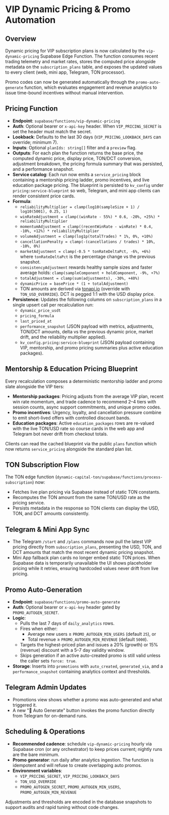 # VIP Dynamic Pricing & Promo Automation

## Overview

Dynamic pricing for VIP subscription plans is now calculated by the
`vip-dynamic-pricing` Supabase Edge Function. The function consumes recent
trading telemetry and market rates, stores the computed price alongside metadata
on the `subscription_plans` table, and exposes the updated values to every
client (web, mini app, Telegram, TON processor).

Promo codes can now be generated automatically through the `promo-auto-generate`
function, which evaluates engagement and revenue analytics to issue time-bound
incentives without manual intervention.

## Pricing Function

- **Endpoint**: `supabase/functions/vip-dynamic-pricing`
- **Auth**: Optional bearer or `x-api-key` header. When `VIP_PRICING_SECRET` is
  set the header must match the secret.
- **Lookback**: Defaults to the last 30 days (`VIP_PRICING_LOOKBACK_DAYS` can
  override; minimum 7).
- **Inputs**: Optional `planIds: string[]` filter and a `preview` flag.
- **Outputs**: For each plan the function returns the base price, the computed
  dynamic price, display price, TON/DCT conversion, adjustment breakdown, the
  pricing formula summary that was persisted, and a performance snapshot.
- **Service catalog**: Each run now emits a `service_pricing` block containing a
  mentorship pricing ladder, promo incentives, and live education package
  pricing. The blueprint is persisted to `kv_config` under
  `pricing:service-blueprint` so web, Telegram, and mini app clients can render
  consistent price cards.
- **Formula**:
  - `reliabilityMultiplier = clamp(log10(sampleSize + 1) / log10(5001), 0.25, 1)`
  - `winRateAdjustment = clamp((winRate - 55%) * 0.6, -20%, +25%) * reliabilityMultiplier`
  - `momentumAdjustment = clamp((recentWinRate - winRate) * 0.4, -10%, +12%) * reliabilityMultiplier`
  - `volumeAdjustment = clamp(log1p(totalTrades) * 1%, 0%, +10%)`
  - `cancellationPenalty = clamp(-(cancellations / trades) * 10%, -10%, 0%)`
  - `marketAdjustment = clamp(-0.5 * tonRateDeltaPct, -6%, +6%)` where
    `tonRateDeltaPct` is the percentage change vs the previous snapshot.
  - `consistencyAdjustment` rewards healthy sample sizes and faster average
    holds: `clamp(sampleComponent + holdComponent, -9%, +7%)`
  - `totalAdjustment = clamp(sum(adjustments), -30%, +40%)`
  - `dynamicPrice = basePrice * (1 + totalAdjustment)`
  - TON amounts are derived via [tonapi.io](https://tonapi.io) (override with
    `TON_USD_OVERRIDE`). DCT is pegged 1:1 with the USD display price.
- **Persistence**: Updates the following columns on `subscription_plans` in a
  single upsert call per recalculation run:
  - `dynamic_price_usdt`
  - `pricing_formula`
  - `last_priced_at`
  - `performance_snapshot` (JSON payload with metrics, adjustments, TON/DCT
    amounts, delta vs the previous dynamic price, market drift, and the
    reliability multiplier applied).
  - `kv_config.pricing:service-blueprint` (JSON payload containing VIP,
    mentorship, and promo pricing summaries plus active education packages).

## Mentorship & Education Pricing Blueprint

Every recalculation composes a deterministic mentorship ladder and promo slate
alongside the VIP tiers:

- **Mentorship packages**: Pricing adjusts from the average VIP plan, recent win
  rate momentum, and trade cadence to recommend 2–4 tiers with session counts,
  async support commitments, and unique promo codes.
- **Promo incentives**: Urgency, loyalty, and cancellation pressure combine to
  emit short-lived offers with controlled discount bands.
- **Education packages**: Active `education_packages` rows are re-valued with
  the live TON/USD rate so course cards in the web app and Telegram bot never
  drift from checkout totals.

Clients can read the cached blueprint via the public `plans` function which now
returns `service_pricing` alongside the standard plan list.

## TON Subscription Flow

The TON edge function
(`dynamic-capital-ton/supabase/functions/process-subscription`) now:

- Fetches live plan pricing via Supabase instead of static TON constants.
- Recomputes the TON amount from the same TON/USD rate as the pricing service.
- Persists metadata in the response so TON clients can display the USD, TON, and
  DCT amounts consistently.

## Telegram & Mini App Sync

- The Telegram `/start` and `/plans` commands now pull the latest VIP pricing
  directly from `subscription_plans`, presenting the USD, TON, and DCT amounts
  that match the most recent dynamic pricing snapshot.
- Mini App fallback plan cards no longer embed static TON prices. When Supabase
  data is temporarily unavailable the UI shows placeholder pricing while it
  retries, ensuring hardcoded values never drift from live pricing.

## Promo Auto-Generation

- **Endpoint**: `supabase/functions/promo-auto-generate`
- **Auth**: Optional bearer or `x-api-key` header gated by
  `PROMO_AUTOGEN_SECRET`.
- **Logic**:
  - Pulls the last 7 days of `daily_analytics` rows.
  - Fires when either:
    - Average new users ≥ `PROMO_AUTOGEN_MIN_USERS` (default `25`), or
    - Total revenue ≥ `PROMO_AUTOGEN_MIN_REVENUE` (default `5000`).
  - Targets the highest-priced plan and issues a 20% (growth) or 15% (revenue)
    discount with a 5–7 day validity window.
  - Skips generation if an active auto-created promo is still valid unless the
    caller sets `force: true`.
- **Storage**: Inserts into `promotions` with `auto_created`, `generated_via`,
  and a `performance_snapshot` containing analytics context and thresholds.

## Telegram Admin Updates

- Promotions view shows whether a promo was auto-generated and what triggered
  it.
- A new "🤖 Auto Generate" button invokes the promo function directly from
  Telegram for on-demand runs.

## Scheduling & Operations

- **Recommended cadence**: schedule `vip-dynamic-pricing` hourly via Supabase
  cron (or any orchestrator) to keep prices current; nightly runs are the bare
  minimum.
- **Promo generator**: run daily after analytics ingestion. The function is
  idempotent and will refuse to create overlapping auto promos.
- **Environment variables**:
  - `VIP_PRICING_SECRET`, `VIP_PRICING_LOOKBACK_DAYS`
  - `TON_USD_OVERRIDE`
  - `PROMO_AUTOGEN_SECRET`, `PROMO_AUTOGEN_MIN_USERS`,
    `PROMO_AUTOGEN_MIN_REVENUE`

Adjustments and thresholds are encoded in the database snapshots to support
audits and rapid tuning without code changes.
